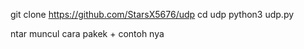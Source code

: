 git clone https://github.com/StarsX5676/udp
cd udp
python3 udp.py

ntar muncul cara pakek + contoh nya
